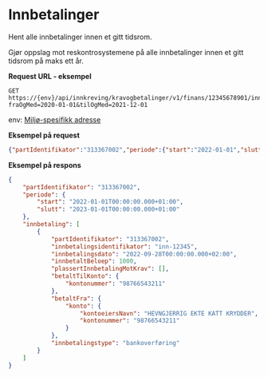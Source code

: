 # Innbetalinger

Hent alle innbetalinger innen et gitt tidsrom.

Gjør oppslag mot reskontrosystemene på alle innbetalinger innen et gitt tidsrom på maks ett år.

**Request URL - eksempel**
```
GET https://{env}/api/innkreving/kravogbetalinger/v1/finans/12345678901/innbetalinger?fraOgMed=2020-01-01&tilOgMed=2021-12-01
```
env: [Miljø-spesifikk adresse](https://skatteetaten.github.io/datasamarbeid-api-dokumentasjon/about_miljoer)

**Eksempel på request**

```json
{"partIdentifikator":"313367002","periode":{"start":"2022-01-01","slutt":"2023-01-01"}}
```

**Eksempel på respons**

```json
{
    "partIdentifikator": "313367002",
    "periode": {
        "start": "2022-01-01T00:00:00.000+01:00",
        "slutt": "2023-01-01T00:00:00.000+01:00"
    },
    "innbetaling": [
        {
            "partIdentifikator": "313367002",
            "innbetalingsidentifikator": "inn-12345",
            "innbetalingsdato": "2022-09-28T00:00:00.000+02:00",
            "innbetaltBeloep": 1000,
            "plassertInnbetalingMotKrav": [],
            "betaltTilKonto": {
                "kontonummer": "98766543211"
            },
            "betaltFra": {
                "konto": {
                    "kontoeiersNavn": "HEVNGJERRIG EKTE KATT KRYDDER",
                    "kontonummer": "98766543211"
                }
            },
            "innbetalingstype": "bankoverføring"
        }
    ]
}
```
